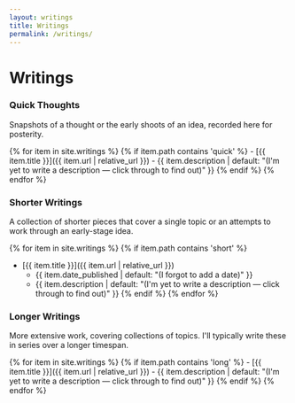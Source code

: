 ```yaml
---
layout: writings
title: Writings
permalink: /writings/
---
```


# Writings

### Quick Thoughts
Snapshots of a thought or the early shoots of an idea, recorded here for posterity. 

{% for item in site.writings %}
  {% if item.path contains 'quick' %}
    - [{{ item.title }}]({{ item.url | relative_url }}) - {{ item.description | default: "(I'm yet to write a description — click through to find out)" }}
  {% endif %}
{% endfor %}

### Shorter Writings
A collection of shorter pieces that cover a single topic or an attempts to work through an early-stage idea. 

{% for item in site.writings %}
{% if item.path contains 'short' %}
  - [{{ item.title }}]({{ item.url | relative_url }})
    - {{ item.date_published | default: "(I forgot to add a date)" }}
    - {{ item.description | default: "(I'm yet to write a description — click through to find out)" }}
{% endif %}
{% endfor %}

### Longer Writings
More extensive work, covering collections of topics. I'll typically write these in series over a longer timespan. 

{% for item in site.writings %}
  {% if item.path contains 'long' %}
    - [{{ item.title }}]({{ item.url | relative_url }}) - {{ item.description | default: "(I'm yet to write a description — click through to find out)" }}
  {% endif %}
{% endfor %}